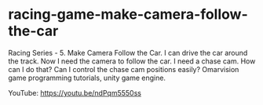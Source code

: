 # racing-game-make-camera-follow-the-car
Racing Series - 5. Make Camera Follow the Car.  I can drive the car around the track. Now I need the camera to follow the car. I need a chase cam. How can I do that? Can I control the chase cam positions easily? Omarvision game programming tutorials, unity game engine. 

YouTube:  https://youtu.be/ndPqm5550ss
